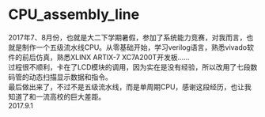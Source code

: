 # CPU_assembly_line<br>
2017年7、8月份，也就是大二下学期暑假，参加了系统能力竞赛，对我而言，也就是制作一个五级流水线CPU。从零基础开始，学习verilog语言，熟悉vivado软件的前后仿真，熟悉XLINX ARTIX-7 XC7A200T开发板......<br>
过程很不顺利，卡在了LCD模块的调用，因为实在是没有经验，所以改用了七段数码管的动态扫描显示数据和指令。<br>
最后做出来了，不过不是五级流水线，而是单周期CPU，感谢这段经历，也让我知道了和一流高校的巨大差距。<br>
                                                                                                                    2017.9.1
